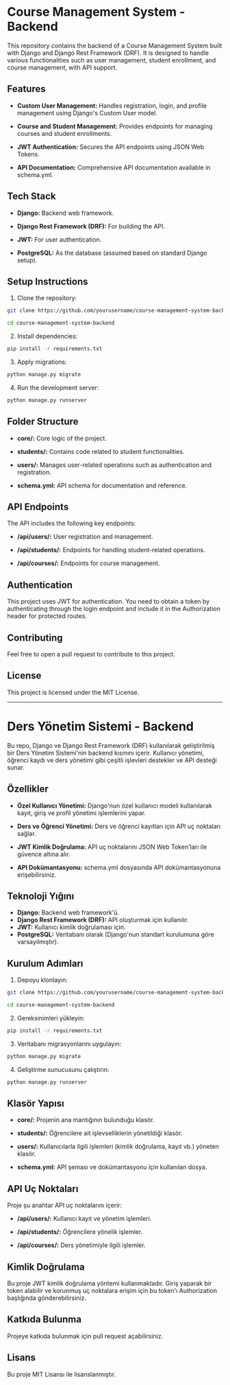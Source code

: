 # Course Management System - Backend
This repository contains the backend of a Course Management System built with Django and Django Rest Framework (DRF). It is designed to handle various functionalities such as user management, student enrollment, and course management, with API support.

## Features
* **Custom User Management:** Handles registration, login, and profile management using Django's Custom User model.
  
* **Course and Student Management:** Provides endpoints for managing courses and student enrollments.

* **JWT Authentication:** Secures the API endpoints using JSON Web Tokens.

* **API Documentation:** Comprehensive API documentation available in schema.yml.

## Tech Stack
* **Django:** Backend web framework.

* **Django Rest Framework (DRF):** For building the API.

* **JWT:** For user authentication.

* **PostgreSQL:** As the database (assumed based on standard Django setup).

## Setup Instructions
1. Clone the repository:

```bash
git clone https://github.com/yourusername/course-management-system-backend.git

cd course-management-system-backend
```

2. Install dependencies:

```bash
pip install -r requirements.txt
```

3. Apply migrations:

```bash
python manage.py migrate
```

4. Run the development server:

```bash
python manage.py runserver
```

## Folder Structure
* **core/:** Core logic of the project.

* **students/:** Contains code related to student functionalities.

* **users/:** Manages user-related operations such as authentication and registration.

* **schema.yml:** API schema for documentation and reference.

## API Endpoints
The API includes the following key endpoints:

* **/api/users/:** User registration and management.

* **/api/students/:** Endpoints for handling student-related operations.

* **/api/courses/:** Endpoints for course management.

## Authentication
This project uses JWT for authentication. You need to obtain a token by authenticating through the login endpoint and include it in the Authorization header for protected routes.

## Contributing
Feel free to open a pull request to contribute to this project.

## License
This project is licensed under the MIT License.

--------------------------------------------------------

# Ders Yönetim Sistemi - Backend

Bu repo, Django ve Django Rest Framework (DRF) kullanılarak geliştirilmiş bir Ders Yönetim Sistemi'nin backend kısmını içerir. Kullanıcı yönetimi, öğrenci kaydı ve ders yönetimi gibi çeşitli işlevleri destekler ve API desteği sunar.

## Özellikler

* **Özel Kullanıcı Yönetimi:** Django'nun özel kullanıcı modeli kullanılarak kayıt, giriş ve profil yönetimi işlemlerini yapar.
  
* **Ders ve Öğrenci Yönetimi:** Ders ve öğrenci kayıtları için API uç noktaları sağlar.

* **JWT Kimlik Doğrulama:** API uç noktalarını JSON Web Token'ları ile güvence altına alır.

* **API Dokümantasyonu:** schema.yml dosyasında API dokümantasyonuna erişebilirsiniz.

## Teknoloji Yığını

* **Django:** Backend web framework'ü.
* **Django Rest Framework (DRF):** API oluşturmak için kullanılır.
* **JWT:** Kullanıcı kimlik doğrulaması için.
* **PostgreSQL:** Veritabanı olarak (Django'nun standart kurulumuna göre varsayılmıştır).

## Kurulum Adımları

1. Depoyu klonlayın:

```bash
git clone https://github.com/yourusername/course-management-system-backend.git

cd course-management-system-backend
```

2. Gereksinimleri yükleyin:

```bash
pip install -r requirements.txt
```

3. Veritabanı migrasyonlarını uygulayın:

```bash
python manage.py migrate
```

4. Geliştirme sunucusunu çalıştırın:

```bash
python manage.py runserver
```

## Klasör Yapısı

* **core/:** Projenin ana mantığının bulunduğu klasör.

* **students/:** Öğrencilere ait işlevselliklerin yönetildiği klasör.

* **users/:** Kullanıcılarla ilgili işlemleri (kimlik doğrulama, kayıt vb.) yöneten klasör.

* **schema.yml:** API şeması ve dokümantasyonu için kullanılan dosya.

## API Uç Noktaları

Proje şu anahtar API uç noktalarını içerir:

* **/api/users/:** Kullanıcı kayıt ve yönetim işlemleri.

* **/api/students/:** Öğrencilere yönelik işlemler.

* **/api/courses/:** Ders yönetimiyle ilgili işlemler.

## Kimlik Doğrulama

Bu proje JWT kimlik doğrulama yöntemi kullanmaktadır. Giriş yaparak bir token alabilir ve korunmuş uç noktalara erişim için bu token'ı Authorization başlığında gönderebilirsiniz.

## Katkıda Bulunma
Projeye katkıda bulunmak için pull request açabilirsiniz.

## Lisans
Bu proje MIT Lisansı ile lisanslanmıştır.
